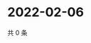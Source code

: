 # 2022-02-06

共 0 条

<!-- BEGIN WEIBO -->
<!-- 最后更新时间 Sun Feb 06 2022 02:00:46 GMT+0800 (China Standard Time) -->

<!-- END WEIBO -->
